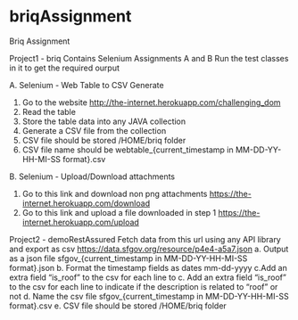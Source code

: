 # briqAssignment
Briq Assignment


Project1 - briq
Contains Selenium Assignments A and B
Run the test classes in it to get the required ourput

A. Selenium - Web Table to CSV Generate
1. Go to the website http://the-internet.herokuapp.com/challenging_dom
2. Read the table
3. Store the table data into any JAVA collection
4. Generate a CSV file from the collection
5. CSV file should be stored /HOME/briq folder
6. CSV file name should be webtable_{current_timestamp in MM-DD-YY-HH-MI-SS
format}.csv


B. Selenium - Upload/Download attachments
1. Go to this link and download non png attachments
https://the-internet.herokuapp.com/download
2. Go to this link and upload a file downloaded in step 1
https://the-internet.herokuapp.com/upload



Project2 - demoRestAssured
Fetch data from this url using any API library and export as csv
https://data.sfgov.org/resource/p4e4-a5a7.json
a. Output as a json file sfgov_{current_timestamp in MM-DD-YY-HH-MI-SS
format}.json
b. Format the timestamp fields as dates mm-dd-yyyy
c.Add an extra field “is_roof” to the csv for each line to 
c. Add an extra field “is_roof” to the csv for each line to indicate if the
description is related to “roof” or not
d. Name the csv file sfgov_{current_timestamp in MM-DD-YY-HH-MI-SS
format}.csv
e. CSV file should be stored /HOME/briq folder
